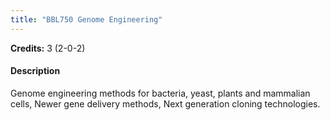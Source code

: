 ```yaml
---
title: "BBL750 Genome Engineering"
---
```

**Credits:** 3 (2-0-2)

#### Description
Genome engineering methods for bacteria, yeast, plants and mammalian cells, Newer gene delivery methods, Next generation cloning technologies.